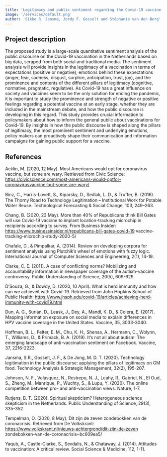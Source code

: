 ```yaml
---
title: 'Legitimacy and public sentiment regarding the Covid-19 vaccine(s)'
image: '/services/default.png'
author: 'Sikke R. Jansma, Jordy F. Gosselt and Stéphanie van den Berg'
---
```

## Project description

The proposed study is a large-scale quantitative sentiment analysis of the public discourse on the Covid-19 vaccination in the Netherlands based on big data, scraped from both social and traditional media. The sentiment analysis will provide insights in the legitimacy of a vaccination in terms of expectations (positive or negative), emotions behind these expectations (anger, fear, sadness, disgust, surplice, anticipation, trust, joy), and the prominence and contents of the different pillars of legitimacy (cognitive, normative, pragmatic, regulative). 
As Covid-19 has a great influence on society and vaccines seem to be the only solution for ending the pandemic, it is important to study the prominence and strength of negative or positive feelings regarding a potential vaccine at an early stage, whether they are included in the mainstream debate, and how the public discourse is developing in this regard. This study provides crucial information to policymakers about how to inform the general public about vaccinations for Covid-19. By insights in how the public discourse is shaped along the pillars of legitimacy, the most prominent sentiment and underlying emotions, policy makers can proactively shape their communication and information campaigns for gaining public support for a vaccine. 


## References

Acklin, M. (2020, 12 May). Most Americans would opt for coronavirus vaccine, but some are wary. Retrieved from Civic Science: https://civicscience.com/most-americans-would-optfor-coronavirusvaccine-but-some-are-wary/  

Binz, C., Harris-Lovett, S., Kiparsky, D., Sedlak, L. D., & Truﬀer, B. (2016). The Thorny Road to Technology Legitimation – Institutional Work for Potable Water Reuse. Technological Forecasting & Social Change, 103, 249–263.  

Chang, B. (2020, 23 May). More than 40% of Republicans think Bill Gates will use Covid-19 vaccine to implant location-tracking microchip in recipients according to survey. From Business Insider: https://www.businessinsider.nl/republicans-bill-gates-covid-19 vaccine-tracking-microchip-study-2020-5/ 

Chafale, D., & Pimpalkar, A. (2014). Review on developing corpora for sentiment analysis using Plutchik’s wheel of emotions with fuzzy logic. International Journal of Computer Sciences and Engineering, 2(1), 14-19.  

Clarke, C. E. (2011). A case of conflicting norms? Mobilizing and accountability information in newspaper coverage of the autism-vaccine controversy. Public Understanding of Science, 20(5), 609-629.  

D’Souza, G., & Dowdy, D. (2020, 10 April). What is herd immunity and how can we achieveit with Covid-19. Retrieved from John Hopkins School of Public Health: https://www.jhsph.edu/covid-19/articles/achieving-herd-immunity-with-covid19.html  

Dun, A. G., Surian, D., Leask, J., Dey, A., Mandl, K. D., & Coiera, E. (2017). Mapping information exposure on social media to explain differences in HPV vaccine coverage in the United States. Vaccine, 35, 3033-3040.  

Hoffman, B. L., Felter, E. M., Chu, K. H., Shensa, A., Hermann, C., Wolynn, T., Williams, D., & Primack, B. A. (2019). It’s not all about autism: The emerging landscape of anti-vaccination sentiment on Facebook. Vaccine, 37, 2216-2223.  

Jansma, S.R., Gosselt, J. F., & De Jong, M. D. T. (2020). Technology legitimation in the public discourse: applying the pillars of legitimacy on GM food. Technology Analysis & Strategic Management, 32(2), 195-207.  

Johnson, N. F., Velásquez, N., Restrepo, N. J., Leahy, R., Gabriel, N., El Oud, S., Zheng, M., Manrique, P., Wuchty, S., & Lupu, Y. (2020). The online competition between pro- and anti-vaccination views. Nature, 1-7.  

Rutjens, B. T. (2020). Spiritual skepticism? Heterogeneous science skepticism in the Netherlands. Public Understanding of Science, 29(3), 335-352.  

Tempelman, O. (2020, 8 May). Dit zijn de zeven zondebokken van de coronacrisis. Retrieved from De Volkskrant: https://www.volkskrant.nl/nieuws-achtergrond/dit-zijn-de-zeven zondebokken-van-de-coronacrisis~bc609ea5/  

Yaqub, A., Castle-Clarke, S., Sevdalis, N., & Chataway, J. (2014). Attitudes to vaccination: A critical review. Social Science & Medicine, 112, 1-11.
